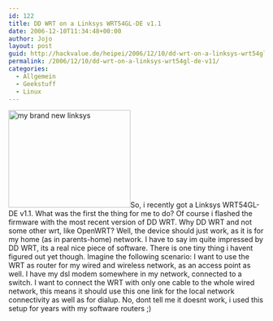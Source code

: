 ```yaml
---
id: 122
title: DD WRT on a Linksys WRT54GL-DE v1.1
date: 2006-12-10T11:34:48+00:00
author: Jojo
layout: post
guid: http://hackvalue.de/heipei/2006/12/10/dd-wrt-on-a-linksys-wrt54gl-de-v11/
permalink: /2006/12/10/dd-wrt-on-a-linksys-wrt54gl-de-v11/
categories:
  - Allgemein
  - Geekstuff
  - Linux
---
```

[<img src="https://static.flickr.com/142/317774885_28454bc964_m.jpg" width="240" height="192" alt="my brand new linksys" class="alignleft" />](https://secure.flickr.com/photos/heipei/317774885/ "Photo Sharing")So, i recently got a Linksys WRT54GL-DE v1.1. What was the first the thing for me to do? Of course i flashed the firmware with the most recent version of DD WRT. Why DD WRT and not some other wrt, like OpenWRT? Well, the device should just work, as it is for my home (as in parents-home) network. I have to say im quite impressed by DD WRT, its a real nice piece of software. There is one tiny thing i havent figured out yet though. Imagine the following scenario: I want to use the WRT as router for my wired and wireless network, as an access point as well. I have my dsl modem somewhere in my network, connected to a switch. I want to connect the WRT with only one cable to the whole wired network, this means it should use this one link for the local network connectivity as well as for dialup. No, dont tell me it doesnt work, i used this setup for years with my software routers ;)
